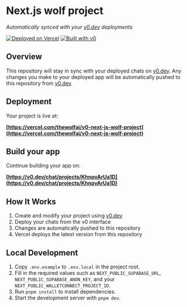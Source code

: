 # Next.js wolf project

*Automatically synced with your [v0.dev](https://v0.dev) deployments*

[![Deployed on Vercel](https://img.shields.io/badge/Deployed%20on-Vercel-black?style=for-the-badge&logo=vercel)](https://vercel.com/thewolfai/v0-next-js-wolf-project)
[![Built with v0](https://img.shields.io/badge/Built%20with-v0.dev-black?style=for-the-badge)](https://v0.dev/chat/projects/KhnpvArUa1D)

## Overview

This repository will stay in sync with your deployed chats on [v0.dev](https://v0.dev).
Any changes you make to your deployed app will be automatically pushed to this repository from [v0.dev](https://v0.dev).

## Deployment

Your project is live at:

**[https://vercel.com/thewolfai/v0-next-js-wolf-project](https://vercel.com/thewolfai/v0-next-js-wolf-project)**

## Build your app

Continue building your app on:

**[https://v0.dev/chat/projects/KhnpvArUa1D](https://v0.dev/chat/projects/KhnpvArUa1D)**

## How It Works

1. Create and modify your project using [v0.dev](https://v0.dev)
2. Deploy your chats from the v0 interface
3. Changes are automatically pushed to this repository
4. Vercel deploys the latest version from this repository

## Local Development

1. Copy `.env.example` to `.env.local` in the project root.
2. Fill in the required values such as `NEXT_PUBLIC_SUPABASE_URL`, `NEXT_PUBLIC_SUPABASE_ANON_KEY`, and your `NEXT_PUBLIC_WALLETCONNECT_PROJECT_ID`.
3. Run `pnpm install` to install dependencies.
4. Start the development server with `pnpm dev`.
